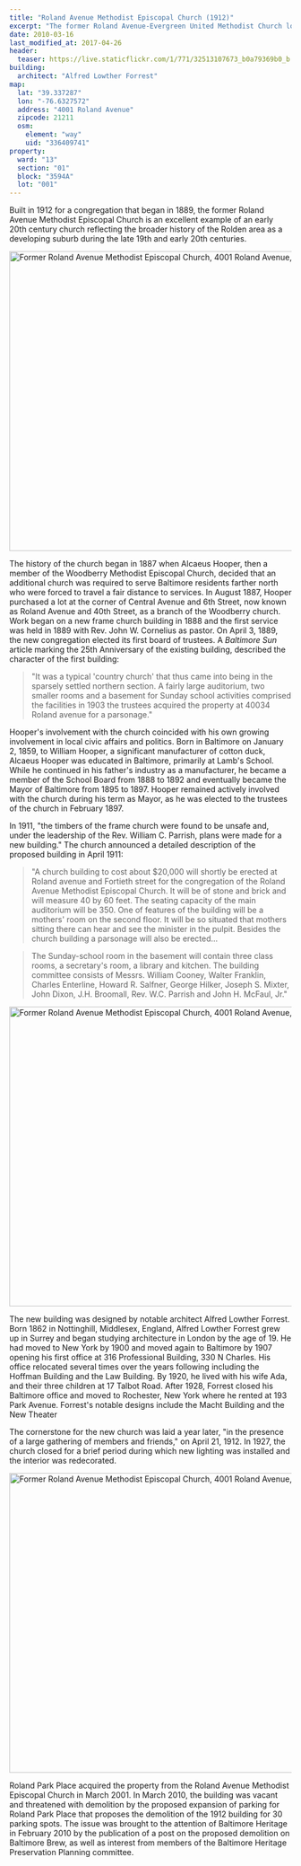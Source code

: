 ```yaml
---
title: "Roland Avenue Methodist Episcopal Church (1912)"
excerpt: "The former Roland Avenue-Evergreen United Methodist Church located at Roland Avenue and W. 40th Street."
date: 2010-03-16
last_modified_at: 2017-04-26
header:
  teaser: https://live.staticflickr.com/1/771/32513107673_b0a79369b0_b.jpg
building:
  architect: "Alfred Lowther Forrest"
map:
  lat: "39.337287"
  lon: "-76.6327572"
  address: "4001 Roland Avenue"
  zipcode: 21211
  osm:
    element: "way"
    uid: "336409741"
property:
  ward: "13"
  section: "01"
  block: "3594A"
  lot: "001"
---
```


<!-- NOTE: This is adapted from a 2010 report. I had to strip out the citations to convert from Microsoft Word to Markdown but they are still available. -->

Built in 1912 for a congregation that began in 1889, the former Roland Avenue Methodist Episcopal Church is an excellent example of an early 20th century church reflecting the broader history of the Rolden area as a developing suburb during the late 19th and early 20th centuries.

<a data-flickr-embed="true"  href="https://www.flickr.com/photos/baltimoreheritage/32513107673/in/photolist-Rx5bAr-Rx5baX-Rx599T-Rx58Li-SxiT1j-Rx58Ai-Rx57hM-Rx58WD-SxiStC-Rx5aMn-SxiUaU-SxiTB9" title="Former Roland Avenue Methodist Episcopal Church, 4001 Roland Avenue, Baltimore, MD 21211"><img src="https://live.staticflickr.com/1/771/32513107673_b0a79369b0_c.jpg" width="800" height="534" alt="Former Roland Avenue Methodist Episcopal Church, 4001 Roland Avenue, Baltimore, MD 21211"></a>

The history of the church began in 1887 when Alcaeus Hooper, then a member of the Woodberry Methodist Episcopal Church, decided that an additional church was required to serve Baltimore residents farther north who were forced to travel a fair distance to services. In August 1887, Hooper purchased a lot at the corner of Central Avenue and 6th Street, now known as Roland Avenue and 40th Street, as a branch of the Woodberry church. Work began on a new frame church building in 1888 and the first service was held in 1889 with Rev. John W. Cornelius as pastor. On April 3, 1889, the new congregation elected its first board of trustees. A _Baltimore Sun_ article marking the 25th Anniversary of the existing building, described the character of the first building:

>"It was a typical 'country church' that thus came into being in the sparsely settled northern section. A fairly large auditorium, two smaller rooms and a basement for Sunday school activities comprised the facilities in 1903 the trustees acquired the property at 40034 Roland avenue for a parsonage."

Hooper's involvement with the church coincided with his own growing involvement in local civic affairs and politics. Born in Baltimore on January 2, 1859, to William Hooper, a significant manufacturer of cotton duck, Alcaeus Hooper was educated in Baltimore, primarily at Lamb's School. While he continued in his father's industry as a manufacturer, he became a member of the School Board from 1888 to 1892 and eventually became the Mayor of Baltimore from 1895 to 1897. Hooper remained actively involved with the church during his term as Mayor, as he was elected to the trustees of the church in February 1897.

In 1911, "the timbers of the frame church were found to be unsafe and, under the leadership of the Rev. William C. Parrish, plans were made for a new building." The church announced a detailed description of the proposed building in April 1911:

>"A church building to cost about $20,000 will shortly be erected at Roland avenue and Fortieth street for the congregation of the Roland Avenue Methodist Episcopal Church. It will be of stone and brick and will measure 40 by 60 feet. The seating capacity of the main auditorium will be 350. One of features of the building will be a mothers' room on the second floor. It will be so situated that mothers sitting there can hear and see the minister in the pulpit. Besides the church building a parsonage will also be erected...

>The Sunday-school room in the basement will contain three class rooms, a secretary's room, a library and kitchen. The building committee consists of Messrs. William Cooney, Walter Franklin, Charles Enterline, Howard R. Salfner, George Hilker, Joseph S. Mixter, John Dixon, J.H. Broomall, Rev. W.C. Parrish and John H. McFaul, Jr."

<a data-flickr-embed="true"  href="https://www.flickr.com/photos/baltimoreheritage/32513100883/in/photolist-Rx5bAr-Rx5baX-Rx599T-Rx58Li-SxiT1j-Rx58Ai-Rx57hM-Rx58WD-SxiStC-Rx5aMn-SxiUaU-SxiTB9/" title="Former Roland Avenue Methodist Episcopal Church, 4001 Roland Avenue, Baltimore, MD 21211"><img src="https://live.staticflickr.com/3/2868/32513100883_6d848e45da_c.jpg" width="800" height="534" alt="Former Roland Avenue Methodist Episcopal Church, 4001 Roland Avenue, Baltimore, MD 21211"></a>

The new building was designed by notable architect Alfred Lowther Forrest. Born 1862 in Nottinghill, Middlesex, England, Alfred Lowther Forrest grew up in Surrey and began studying architecture in London by the age of 19. He had moved to New York by 1900 and moved again to Baltimore by 1907 opening his first office at 316 Professional Building, 330 N Charles. His office relocated several times over the years following including the Hoffman Building and the Law Building. By 1920, he lived with his wife Ada, and their three children at 17 Talbot Road. After 1928, Forrest closed his Baltimore office and moved to Rochester, New York where he rented at 193 Park Avenue. Forrest's notable designs include the Macht Building and the New Theater

The cornerstone for the new church was laid a year later, "in the presence of a large gathering of members and friends," on April 21, 1912. In 1927, the church closed for a brief period during which new lighting was installed and the interior was redecorated.

<a data-flickr-embed="true"  href="https://www.flickr.com/photos/baltimoreheritage/32513109093/in/photolist-Rx5bAr-Rx5baX-Rx599T-Rx58Li-SxiT1j-Rx58Ai-Rx57hM-Rx58WD-SxiStC-Rx5aMn-SxiUaU-SxiTB9/" title="Former Roland Avenue Methodist Episcopal Church, 4001 Roland Avenue, Baltimore, MD 21211"><img src="https://live.staticflickr.com/1/731/32513109093_ab62329892_c.jpg" width="800" height="534" alt="Former Roland Avenue Methodist Episcopal Church, 4001 Roland Avenue, Baltimore, MD 21211"></a><script async src="//embedr.flickr.com/assets/client-code.js" charset="utf-8"></script>

Roland Park Place acquired the property from the Roland Avenue Methodist Episcopal Church in March 2001. In March 2010, the building was vacant and threatened with demolition by the proposed expansion of parking for Roland Park Place that proposes the demolition of the 1912 building for 30 parking spots. The issue was brought to the attention of Baltimore Heritage in February 2010 by the publication of a post on the proposed demolition on Baltimore Brew, as well as interest from members of the Baltimore Heritage Preservation Planning committee.
